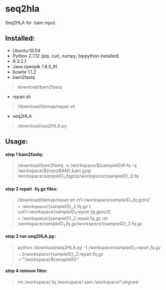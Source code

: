 # seq2hla
Seq2HLA for .bam input.

## Installed:
* Ubuntu:16.04
* Python 2.7.12 (pip, curl, numpy, bippython installed)
* R 3.2.1
* Java openjdk 1.8.0_91
* bowtie 1.1.2
* bam2fastq
> download/bam2fastq
* repair.sh
> /download/bbmap/repair.sh
* seq2HLA
> /download/seq2HLA.py

## Usage:

#### step 1 bam2fastq:
> /download/bam2fastq -o /workspace/${sampleID}#.fq -q /workspace/${inputBAM}.bam
> gzip /workspace/${sampleID}_1.fq
> gzip /workspace/${sampleID}_2.fq

#### step 2 repair .fq.gz files:
> /download/bbmap/repair.sh in1=/workspace/${sampleID}_1.fq.gz in2=/workspace/${sampleID}_2.fq.gz \  out1=/workspace/${sampleID}_1.repair.fq.gz out2=/workspace/${sampleID}_2.repair.fq.gz
> rm /workspace/${sampleID}_1.fq.gz /workspace/${sampleID}_2.fq.gz

#### step 3 run seq2HLA.py:
> python /download/seq2HLA.py -1 /workspace/${sampleID}_1.repair.fq.gz -2 /workspace/${sampleID}_2.repair.fq.gz \
-r "/workspace/${smapleID}"

#### step 4 remove files:
> rm /workspace/.fq /workspace/.sam /workspace/*.aligned
